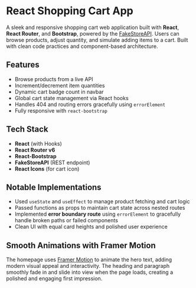 # React Shopping Cart App

A sleek and responsive shopping cart web application built with **React**, **React Router**, and **Bootstrap**, powered by the [FakeStoreAPI](https://fakestoreapi.com/). Users can browse products, adjust quantity, and simulate adding items to a cart. Built with clean code practices and component-based architecture.

## Features

- Browse products from a live API
- Increment/decrement item quantities
- Dynamic cart badge count in navbar
- Global cart state management via React hooks
- Handles 404 and routing errors gracefully using `errorElement`
- Fully responsive with `react-bootstrap`

## Tech Stack

- **React** (with Hooks)
- **React Router v6**
- **React-Bootstrap**
- **FakeStoreAPI** (REST endpoint)
- **React Icons** (for cart icon)

## Notable Implementations

- Used `useState` and `useEffect` to manage product fetching and cart logic
- Passed functions as props to maintain cart state across nested routes
- Implemented **error boundary route** using `errorElement` to gracefully handle broken paths or failed components
- Clean UI with equal card heights and polished user experience

## Smooth Animations with Framer Motion

The homepage uses [Framer Motion](https://www.framer.com/motion/) to animate the hero text, adding modern visual appeal and interactivity. The heading and paragraph smoothly fade in and slide into view when the page loads, creating a polished and engaging first impression.
